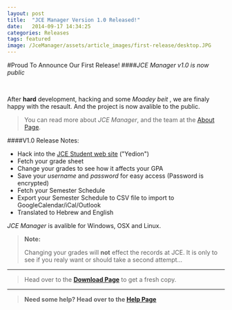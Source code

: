 ```yaml
---
layout: post
title:  "JCE Manager Version 1.0 Released!"
date:   2014-09-17 14:34:25
categories: Releases
tags: featured
image: /JceManager/assets/article_images/first-release/desktop.JPG
---
```

#Proud To Announce Our First Release!
####*JCE Manager v1.0 is now public*

<br>


After **hard** development, hacking and some *Moadey beit* , we are finaly
happy with the resault. And the project is now avalible to the public.

>You can read more about *JCE Manager*, and the team at the [About Page][about].

####V1.0 Release Notes:
 - Hack into the [JCE Student web site][jce] ("Yedion")
 - Fetch your grade sheet
 - Change your grades to see how it affects your GPA 
 - Save your *username* and *password* for easy access (Password is encrypted)
 - Fetch your Semester Schedule
 - Export your Semester Schedule to CSV file to import to GoogleCalendar/iCal/Outlook
 - Translated to Hebrew and English

*JCE Manager* is avalible for Windows, OSX and Linux.

 >**Note:**
 >
 >Changing your grades will **not** effect the records at JCE.
 >It is only to see if you realy want or should take a second attempt...

---
 >Head over to the [**Download Page**][download] to get a fresh copy. 

---

 >**Need some help? Head over to the [Help Page][help]**


[jce]:     	   https://yedion.jce.ac.il/student/
[download]:   /JceManager/download/
[about]: /JceManager/about/
[help]: /JceManager/help/

